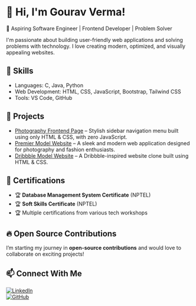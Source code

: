 # 👋 Hi, I'm Gourav Verma!  
🚀 Aspiring Software Engineer | Frontend Developer | Problem Solver  

I'm passionate about building user-friendly web applications and solving problems with technology. I love creating modern, optimized, and visually appealing websites.  

## 🚀 Skills  
- Languages: C, Java, Python  
- Web Development: HTML, CSS, JavaScript, Bootstrap, Tailwind CSS  
- Tools: VS Code, GitHub  

## 🌟 Projects  
- [Photography Frontend Page](https://github.com/Gourav713/Photography-Frontend-Page) – Stylish sidebar navigation menu built using only HTML & CSS, with zero JavaScript.  
- [Premier Model Website](https://github.com/Gourav713/Premier-Model-Website) – A sleek and modern web application designed for photography and fashion enthusiasts.  
- [Dribbble Model Website](https://github.com/Gourav713/Dribble-website) – A Dribbble-inspired website clone built using HTML & CSS.  

## 📜 Certifications  
- 🏆 **Database Management System Certificate** (NPTEL)  
- 🏆 **Soft Skills Certificate** (NPTEL)  
- 🏆 Multiple certifications from various tech workshops  

## 🔥 Open Source Contributions  
I’m starting my journey in **open-source contributions** and would love to collaborate on exciting projects!  

## 📫 Connect With Me  
[![LinkedIn](https://img.shields.io/badge/LinkedIn-blue?logo=linkedin)](your-linkedin-url)  
[![GitHub](https://img.shields.io/badge/GitHub-black?logo=github)](https://github.com/Gourav713) 
